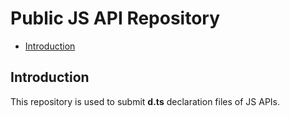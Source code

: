 # Public JS API Repository<a name="EN-US_TOPIC_0000001151209521"></a>

-   [Introduction](#section11660541593)

## Introduction<a name="section11660541593"></a>

This repository is used to submit  **d.ts**  declaration files of JS APIs.

